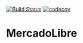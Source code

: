 [![Build Status](https://travis-ci.org/jorgerolon1998/MercadoLibre.svg?branch=master)](https://travis-ci.org/jorgerolon1998/MercadoLibre)
[![codecov](https://codecov.io/gh/jorgerolon1998/MercadoLibre/branch/master/graph/badge.svg)](https://codecov.io/gh/jorgerolon1998/MercadoLibre)
# MercadoLibre
